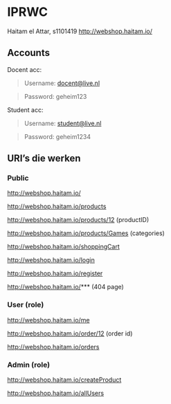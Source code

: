 # IPRWC
Haitam el Attar, s1101419
http://webshop.haitam.io/


## Accounts
Docent acc:
> Username: docent@live.nl

> Password: geheim123

Student acc:
> Username: student@live.nl

> Password: geheim1234



## URI’s die werken

### Public
http://webshop.haitam.io/

http://webshop.haitam.io/products

http://webshop.haitam.io/products/12     (productID)

http://webshop.haitam.io/products/Games  (categories)

http://webshop.haitam.io/shoppingCart

http://webshop.haitam.io/login

http://webshop.haitam.io/register

http://webshop.haitam.io/***             (404 page)


### User (role)
http://webshop.haitam.io/me

http://webshop.haitam.io/order/12        (order id)

http://webshop.haitam.io/orders


### Admin (role)
http://webshop.haitam.io/createProduct

http://webshop.haitam.io/allUsers
